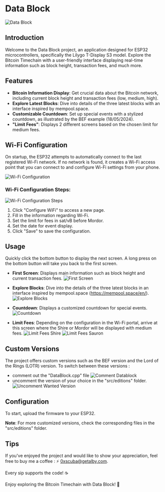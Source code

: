 # Data Block

![Data Block](src/media/logo/DataBlock_logo.png)

## Introduction

Welcome to the Data Block project, an application designed for ESP32 microcontrollers, specifically the Lilygo T-Display S3 model. Explore the Bitcoin Timechain with a user-friendly interface displaying real-time information such as block height, transaction fees, and much more.

## Features

- **Bitcoin Information Display**: Get crucial data about the Bitcoin network, including current block height and transaction fees (low, medium, high).
- **Explore Latest Blocks**: Dive into details of the three latest blocks with an interface inspired by mempool.space.
- **Customizable Countdown**: Set up special events with a stylized countdown, as illustrated by the BEF example (18/05/2024).
- **"Limit Fees"**: Displays 2 different screens based on the chosen limit for medium fees.

## Wi-Fi Configuration

On startup, the ESP32 attempts to automatically connect to the last registered Wi-Fi network. If no network is found, it creates a Wi-Fi access point that you can connect to and configure Wi-Fi settings from your phone.

![Wi-Fi Configuration](src/media/exemples_displayScreens/1000x531_esp_config_wifi.png)

### Wi-Fi Configuration Steps:

![Wi-Fi Configuration Steps](src/media/Portail_wifi/Portail_wifi.png)

1. Click "Configure WiFi" to access a new page.
2. Fill in the information regarding Wi-Fi.
3. Set the limit for fees in sat/vB before Mordor.
4. Set the date for event display.
5. Click "Save" to save the configuration.

## Usage

Quickly click the bottom button to display the next screen. A long press on the bottom button will take you back to the first screen.

- **First Screen**: Displays main information such as block height and current transaction fees.
  ![First Screen](src/media/exemples_displayScreens/1000x531_esp_displayScreen1_exemple.png)

- **Explore Blocks**: Dive into the details of the three latest blocks in an interface inspired by mempool.space (https://mempool.space/en/).
  ![Explore Blocks](src/media/exemples_displayScreens/1000x531_esp_mempool_exemples.png)

- **Countdown**: Displays a customized countdown for special events.
  ![Countdown](src/media/exemples_displayScreens/1000x531_esp_events_countdown_exemple.png)

- **Limit Fees**: Depending on the configuration in the Wi-Fi portal, arrive at this screen where the Shire or Mordor will be displayed with medium fees.
  ![Limit Fees Shire](src/media/exemples_displayScreens/1000x531_esp_lotr_shire_fees_limit.png)
  ![Limit Fees Sauron](src/media/exemples_displayScreens/1000x531_esp_sauron_fees_limit.png)

## Custom Versions

The project offers custom versions such as the BEF version and the Lord of the Rings (LOTR) version. To switch between these versions :
- comment out the "DataBlock.cpp" file
  ![Comment Datablock](src/media/exemples_displayScreens/1000x531_esp_tuto_editions_comment_datablock.png)
- uncomment the version of your choice in the "src/editions" folder.
  ![Uncomment Wanted Version](src/media/exemples_displayScreens/1000x531_esp_tuto_editions_uncomment_edition_wanted.png)

## Configuration

To start, upload the firmware to your ESP32.

**Note**: For more customized versions, check the corresponding files in the "src/editions" folder.

## Tips

If you've enjoyed the project and would like to show your appreciation, feel free to buy me a coffee :
⚡ 0xscuba@getalby.com.

Every sip supports the code! ☕️

Enjoy exploring the Bitcoin Timechain with Data Block! 🚀
